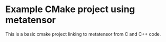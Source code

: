 # Example CMake project using metatensor

This is a basic cmake project linking to metatensor from C and C++ code.
